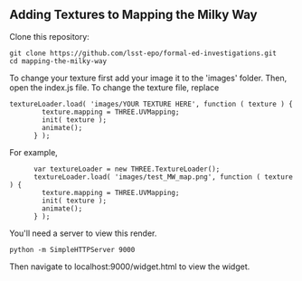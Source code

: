 ## Adding Textures to Mapping the Milky Way

Clone this repository:

```
git clone https://github.com/lsst-epo/formal-ed-investigations.git
cd mapping-the-milky-way
```

To change your texture first add your image it to the 'images' folder. Then, open the index.js file. To change the texture file, replace

```
textureLoader.load( 'images/YOUR TEXTURE HERE', function ( texture ) {
        texture.mapping = THREE.UVMapping;
        init( texture );
        animate();
      } );
``` 

For example,

```
      var textureLoader = new THREE.TextureLoader();
      textureLoader.load( 'images/test_MW_map.png', function ( texture ) {
        texture.mapping = THREE.UVMapping;
        init( texture );
        animate();
      } );
```

You'll need a server to view this render.

```
python -m SimpleHTTPServer 9000
```

Then navigate to localhost:9000/widget.html to view the widget. 
